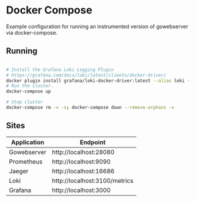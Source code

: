 # Docker Compose

Example configuration for running an instrumented version of gowebserver via docker-compose.

## Running

```bash

# Install the Grafana Loki Logging Plugin
# https://grafana.com/docs/loki/latest/clients/docker-driver/
docker plugin install grafana/loki-docker-driver:latest --alias loki --grant-all-permissions
# Run the cluster.
docker-compose up

# Stop cluster
docker-compose rm -v -s; docker-compose down --remove-orphans -v
```

## Sites

Application | Endpoint
------------|-------------------------------
Gowebserver | http://localhost:28080
Prometheus  | http://localhost:9090
Jaeger      | http://localhost:16686
Loki        | http://localhost:3100/metrics
Grafana     | http://localhost:3000
